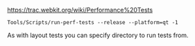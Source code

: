 https://trac.webkit.org/wiki/Performance%20Tests

```
Tools/Scripts/run-perf-tests --release --platform=qt -1
```
As with layout tests you can specify directory to run tests from.